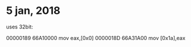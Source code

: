 # 5 jan, 2018

uses 32bit:

00000189  66A10000          mov eax,[0x0]
0000018D  66A31A00          mov [0x1a],eax
